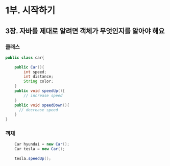# 1부. 시작하기

##    3장. 자바를 제대로 알려면 객체가 무엇인지를 알아야 해요

### 클래스
```java
public class car{
    
    public Car(){
        int speed;
        int distance;
        String color;
    }
    public void speedUp(){
        // increase speed
    }
    public void speedDown(){
      // decrease speed
    }
}
```
### 객체
```java
    Car hyundai = new Car();
    Car tesla = new Car();
    
    tesla.speedUp();
```